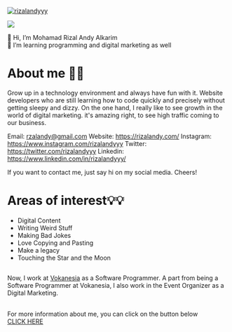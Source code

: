 [![rizalandyyy](https://i.postimg.cc/Gh2hB7Wk/1638721357136.jpg)](https://github.com/rizalandyyy)


![](https://komarev.com/ghpvc/?username=rizalandyyy&color=brightgreen) <br>

👋 Hi, I’m Mohamad Rizal Andy Alkarim <br>
👀 I’m learning programming and digital marketing as well <br>

# About me 👨‍💻
Grow up in a technology environment and always have fun with it. Website developers who are still learning how to code quickly and precisely without getting sleepy and dizzy. On the one hand, I really like to see growth in the world of digital marketing. it's amazing right, to see high traffic coming to our business. 

Email: rzalandy@gmail.com
Website: https://rizalandy.com/
Instagram: https://www.instagram.com/rizalandyyy
Twitter: https://twitter.com/rizalandyyy
Linkedin: https://www.linkedin.com/in/rizalandyyy/

If you want to contact me, just say hi on my social media. Cheers!

# Areas of interest💡💡
* Digital Content
* Writing Weird Stuff
* Making Bad Jokes
* Love Copying and Pasting
* Make a legacy
* Touching the Star and the Moon

##

Now, I work at <a href="https://vokanesia.id/">Vokanesia</a> as a Software Programmer. A part from being a Software Programmer at Vokanesia, I also work in the Event Organizer as a Digital Marketing. <br><br>

For more information about me, you can click on the button below <br>
[CLICK HERE](https://www.linkedin.com/in/rizalandyyy/)
